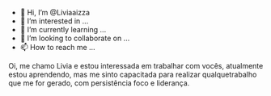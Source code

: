- 👋 Hi, I’m @Liviaaizza
- 👀 I’m interested in ...
- 🌱 I’m currently learning ...
- 💞️ I’m looking to collaborate on ...
- 📫 How to reach me ...

<!---
Liviaaizza/Liviaaizza is a ✨ special ✨ repository because its `README.md` (this file) appears on your GitHub profile.
You can click the Preview link to take a look at your changes.
--->
Oi, me chamo Livia e estou interessada em trabalhar com vocês, atualmente estou aprendendo, mas me sinto capacitada para realizar qualquetrabalho que me for gerado, com persistência foco e liderança.
